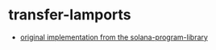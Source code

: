 # transfer-lamports

- [original implementation from the solana-program-library](https://github.com/solana-labs/solana-program-library/tree/master/examples/rust/transfer-lamports)
